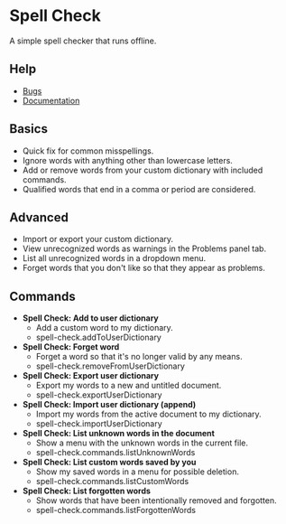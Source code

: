 # Spell Check

A simple spell checker that runs offline.

## Help

* [Bugs](https://github.com/solomonkinard/public/issues/new?title=Spell%20Check%3A%20)
* [Documentation](https://docs.google.com/document/d/1_kC67Dm8p6UeiayYqqw_wUkDuumiWrS3EFsEuwpupNc/edit?usp=sharing)

## Basics

* Quick fix for common misspellings.
* Ignore words with anything other than lowercase letters.
* Add or remove words from your custom dictionary with included commands.
* Qualified words that end in a comma or period are considered.

## Advanced

* Import or export your custom dictionary.
* View unrecognized words as warnings in the Problems panel tab.
* List all unrecognized words in a dropdown menu.
* Forget words that you don't like so that they appear as problems.

## Commands

- **Spell Check: Add to user dictionary**
  - Add a custom word to my dictionary.
  - spell-check.addToUserDictionary
- **Spell Check: Forget word**
  - Forget a word so that it's no longer valid by any means.
  - spell-check.removeFromUserDictionary
- **Spell Check: Export user dictionary**
  - Export my words to a new and untitled document.
  - spell-check.exportUserDictionary
- **Spell Check: Import user dictionary (append)**
  - Import my words from the active document to my dictionary.
  - spell-check.importUserDictionary
- **Spell Check: List unknown words in the document**
  - Show a menu with the unknown words in the current file.
  - spell-check.commands.listUnknownWords
- **Spell Check: List custom words saved by you**
  - Show my saved words in a menu for possible deletion.
  - spell-check.commands.listCustomWords
- **Spell Check: List forgotten words**
  - Show words that have been intentionally removed and forgotten.
  - spell-check.commands.listForgottenWords
